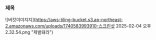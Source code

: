 ### 제목
![버킷이미지지](https://aws-tiling-bucket.s3.ap-northeast-2.amazonaws.com/uploads/1740583993910-스크린샷 2025-02-04 오후 2.32.54.png "제발돼라")
